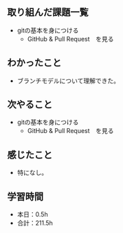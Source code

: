 ## 取り組んだ課題一覧
- gitの基本を身につける
  - GitHub & Pull Request　を見る
## わかったこと
-  ブランチモデルについて理解できた。
## 次やること
- gitの基本を身につける
  - GitHub & Pull Request　を見る
## 感じたこと
- 特になし。
## 学習時間
- 本日：0.5h
- 合計：211.5h